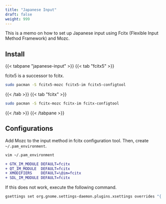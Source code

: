 ```yaml
---
title: "Japanese Input"
draft: false
weight: 999
---
```

This is a memo on how to set up Japanese input using Fcitx (Flexible Input Method Framework) and Mozc.

## Install

{{< tabpane "japanese-input" >}}
{{< tab "fcitx5" >}}

fcitx5 is a successor to fcitx.

```sh
sudo pacman -S fcitx5-mozc fcitx5-im fcitx5-configtool
```

{{< /tab >}}
{{< tab "fcitx" >}}

```sh
sudo pacman -S fcitx-mozc fcitx-im fcitx-configtool
```

{{< /tab >}}
{{< /tabpane >}}

## Configurations

Add Mozc to the input method in fcitx configuration tool. Then, create `~/.pam_environment`.

```sh
vim ~/.pam_environment
```

```diff
+ GTK_IM_MODULE DEFAULT=fcitx
+ QT_IM_MODULE  DEFAULT=fcitx
+ XMODIFIERS    DEFAULT=\@im=fcitx
+ SDL_IM_MODULE DEFAULT=fcitx
```

If this does not work, execute the following command.

```sh
gsettings set org.gnome.settings-daemon.plugins.xsettings overrides "{'Gtk/IMModule':<'fcitx'>}"
```
